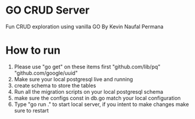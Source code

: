 # GO CRUD Server
Fun CRUD exploration using vanilla GO By Kevin Naufal Permana

# How to run
1. Please use "go get" on these items first
    "github.com/lib/pq"
    "github.com/google/uuid"
2. Make sure your local postgresql live and running
3. create schema to store the tables
4. Run all the migration scripts on your local postgresql schema
5. make sure the configs const in db.go match your local configuration
6. Type "go run ." to start local server, if you intent to make changes make sure to restart
